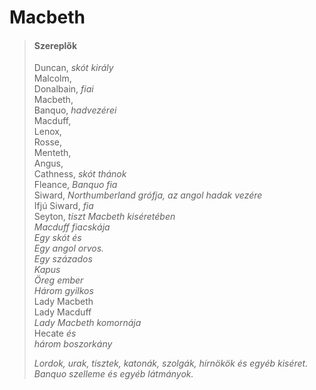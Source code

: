 <!-- ======================================================================
--- Search engine
title:          Macbeth
keywords:       Macbeth, tragédia
description:    William Shakespeare: Macbeth.
--- Menu system
order:          70
text:           Macbeth
hidden:         false
umbel:          false
--- Page properties
id:             /tragedies/macbeth
document:       
layout:         layout-2-left
$-left:         play-list
searchable:     true
======================================================================= -->

# Macbeth

>   #### Szereplők
>   
>   Duncan, _skót király_  
    Malcolm,  
    Donalbain, _fiai_  
    Macbeth,  
    Banquo, _hadvezérei_  
    Macduff,  
    Lenox,  
    Rosse,  
    Menteth,  
    Angus,  
    Cathness, _skót thánok_  
    Fleance, _Banquo fia_  
    Siward, _Northumberland grófja, az angol hadak vezére_  
    Ifjú Siward, _fia_  
    Seyton, _tiszt Macbeth kiséretében_  
    _Macduff fiacskája_  
    _Egy skót és_  
    _Egy angol orvos._  
    _Egy százados_  
    _Kapus_  
    _Öreg ember_  
    _Három gyilkos_  
    Lady Macbeth  
    Lady Macduff  
    _Lady Macbeth komornája_  
    Hecate _és_  
    _három boszorkány_
>   
>   _Lordok, urak, tisztek, katonák, szolgák, hírnökök és egyéb kiséret.  
    Banquo szelleme és egyéb látmányok._
